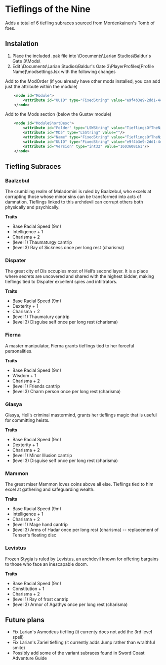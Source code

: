 # Tieflings of the Nine
Adds a total of 6 tiefling subraces sourced from Mordenkainen's Tomb of foes.

## Instalation
1. Place the included .pak file into \Documents\Larian Studios\Baldur's Gate 3\Mods\
2. Edit \Documents\Larian Studios\Baldur's Gate 3\PlayerProfiles\[Profile Name]\modsettings.lsx with the following changes

Add to the ModOrder (if you already have other mods installed, you can add just the attribute within the module)
```xml
    <node id="Module">
        <attribute id="UUID" type="FixedString" value="e9f4b3e9-2dd1-4c9b-9b0d-ff4b04999f80"/>
    </node>
```
Add to the Mods section (below the Gustav module)
```xml
    <node id="ModuleShortDesc">
        <attribute id="Folder" type="LSWString" value="TieflingsOfTheNine"/>
        <attribute id="MD5" type="LSString" value=""/>
        <attribute id="Name" type="FixedString" value="TieflingsOfTheNine"/>
        <attribute id="UUID" type="FixedString" value="e9f4b3e9-2dd1-4c9b-9b0d-ff4b04999f80"/>
        <attribute id="Version" type="int32" value="1603608161"/>
    </node>
```

## Tiefling Subraces
### Baalzebul
The crumbling realm of Maladomini is ruled by Baalzebul, who excels at corrupting those whose minor sins can be transformed into acts of damnation. Tieflings linked to this archdevil can corrupt others both physically and psychically.

**Traits**
- Base Racial Speed (9m)
- Intelligence + 1
- Charisma + 2
- (level 1) Thaumaturgy cantrip
- (level 3) Ray of Sickness once per long rest (charisma)

### Dispater
The great city of Dis occupies most of Hell’s second layer. It is a place where secrets are uncovered and shared with the highest bidder, making tieflings tied to Dispater excellent spies and infiltrators.

**Traits**
- Base Racial Speed (9m)
- Dexterity + 1
- Charisma + 2
- (level 1) Thaumatury cantrip
- (level 3) Disguise self once per long rest (charisma)

### Fierna
A master manipulator, Fierna grants tieflings tied to her forceful personalities.

**Traits**
- Base Racial Speed (9m)
- Wisdom + 1
- Charisma + 2
- (level 1) Friends cantrip
- (level 3) Charm person once per long rest (charisma)

### Glasya
Glasya, Hell’s criminal mastermind, grants her tieflings magic that is useful for committing heists.

**Traits**
- Base Racial Speed (9m)
- Dexterity + 1
- Charisma + 2
- (level 1) Minor Illusion cantrip
- (level 3) Disguise self once per long rest (charisma)

### Mammon
The great miser Mammon loves coins above all else. Tieflings tied to him excel at gathering and safeguarding wealth.

**Traits**
- Base Racial Speed (9m)
- Intelligence + 1
- Charisma + 2
- (level 1) Mage hand cantrip
- (level 3) Arms of Hadar once per long rest (charisma) -- replacement of Tenser's floating disc

### Levistus
Frozen Stygia is ruled by Levistus, an archdevil known for offering bargains to those who face an inescapable doom.

**Traits**
- Base Racial Speed (9m)
- Constitution + 1
- Charisma + 2
- (level 1) Ray of frost cantrip
- (level 3) Armor of Agathys once per long rest (charisma)

## Future plans
- Fix Larian's Asmodeus tiefling (it currenty does not add the 3rd level spell)
- Fix Larian's Zariel tiefling (it currently adds Jump rather than wraithful smite)
- Possibly add some of the variant subraces found in Sword Coast Adventure Guide
